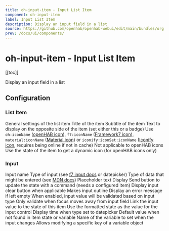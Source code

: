 ```yaml
---
title: oh-input-item - Input List Item
component: oh-input-item
label: Input List Item
description: Display an input field in a list
source: https://github.com/openhab/openhab-webui/edit/main/bundles/org.openhab.ui/doc/components/oh-input-item.md
prev: /docs/ui/components/
---
```


# oh-input-item - Input List Item

<!-- Put a screenshot here if relevant:
![](./images/oh-input-item/header.jpg)
-->

[[toc]]

<!-- Note: you can overwrite the definition-provided description and add your own intro/additional sections instead -->
<!-- DO NOT REMOVE the following comments if you intend to keep the definition-provided description -->
<!-- GENERATED componentDescription -->
Display an input field in a list
<!-- GENERATED /componentDescription -->

## Configuration

<!-- DO NOT REMOVE the following comments -->
<!-- GENERATED props -->
### List Item
<div class="props">
<PropGroup name="listitem" label="List Item">
  General settings of the list item
<PropBlock type="TEXT" name="title" label="Title">
  <PropDescription>
    Title of the item
  </PropDescription>
</PropBlock>
<PropBlock type="TEXT" name="subtitle" label="Subtitle">
  <PropDescription>
    Subtitle of the item
  </PropDescription>
</PropBlock>
<PropBlock type="TEXT" name="after" label="After">
  <PropDescription>
    Text to display on the opposite side of the item (set either this or a badge)
  </PropDescription>
</PropBlock>
<PropBlock type="TEXT" name="icon" label="Icon">
  <PropDescription>
    Use <code>oh:iconName</code> (<a class="external text-color-blue" target="_blank" href="https://www.openhab.org/link/icons">openHAB icon</a>), <code>f7:iconName</code> (<a class="external text-color-blue" target="_blank" href="https://framework7.io/icons/">Framework7 icon</a>), <code>material:iconName</code> (<a class="external text-color-blue" target="_blank" href="https://jossef.github.io/material-design-icons-iconfont/">Material icon</a>) or <code>iconify:iconSet:iconName</code> (<a class="external text-color-blue" target="_blank" href="https://icon-sets.iconify.design">Iconify icon</a>, requires being online if not in cache)
  </PropDescription>
</PropBlock>
<PropBlock type="TEXT" name="iconColor" label="Icon Color">
  <PropDescription>
    Not applicable to openHAB icons
  </PropDescription>
</PropBlock>
<PropBlock type="BOOLEAN" name="iconUseState" label="Icon depends on state">
  <PropDescription>
    Use the state of the item to get a dynamic icon (for openHAB icons only)
  </PropDescription>
</PropBlock>
</PropGroup>
</div>

### Input
<div class="props">
<PropGroup name="input" label="Input">
<PropBlock type="TEXT" name="name" label="Name">
  <PropDescription>
    Input name
  </PropDescription>
</PropBlock>
<PropBlock type="TEXT" name="type" label="Type">
  <PropDescription>
    Type of input (see <a class="external text-color-blue" target="_blank" href="https://framework7.io/docs/inputs.html#supported-inputs">f7 input docs</a> or datepicker)
  </PropDescription>
</PropBlock>
<PropBlock type="TEXT" name="inputmode" label="Input Mode">
  <PropDescription>
    Type of data that might be entered (see <a class="external text-color-blue" target="_blank" href="https://developer.mozilla.org/en-US/docs/Web/HTML/Global_attributes/inputmode">MDN docs</a>)
  </PropDescription>
</PropBlock>
<PropBlock type="TEXT" name="placeholder" label="Placeholder">
  <PropDescription>
    Placeholder text
  </PropDescription>
</PropBlock>
<PropBlock type="BOOLEAN" name="sendButton" label="Send button">
  <PropDescription>
    Display Send button to update the state with a command (needs a configured item)
  </PropDescription>
</PropBlock>
<PropBlock type="BOOLEAN" name="clearButton" label="Clear button">
  <PropDescription>
    Display input clear button when applicable
  </PropDescription>
</PropBlock>
<PropBlock type="BOOLEAN" name="outline" label="Outline">
  <PropDescription>
    Makes input outline
  </PropDescription>
</PropBlock>
<PropBlock type="BOOLEAN" name="required" label="Required">
  <PropDescription>
    Display an error message if left empty
  </PropDescription>
</PropBlock>
<PropBlock type="BOOLEAN" name="validate" label="Validate">
  <PropDescription>
    When enabled, input value will be validated based on input type
  </PropDescription>
</PropBlock>
<PropBlock type="BOOLEAN" name="validate-on-blur" label="Validate on blur">
  <PropDescription>
    Only validate when focus moves away from input field
  </PropDescription>
</PropBlock>
<PropBlock type="TEXT" name="item" label="Item" context="item">
  <PropDescription>
    Link the input value to the state of this item
  </PropDescription>
</PropBlock>
<PropBlock type="BOOLEAN" name="useDisplayState" label="Use Display State">
  <PropDescription>
    Use the formatted state as the value for the input control
  </PropDescription>
</PropBlock>
<PropBlock type="BOOLEAN" name="showTime" label="Show time">
  <PropDescription>
    Display time when type set to datepicker
  </PropDescription>
</PropBlock>
<PropBlock type="TEXT" name="defaultValue" label="Default value">
  <PropDescription>
    Default value when not found in item state or variable
  </PropDescription>
</PropBlock>
<PropBlock type="TEXT" name="variable" label="Variable">
  <PropDescription>
    Name of the variable to set when the input changes
  </PropDescription>
</PropBlock>
<PropBlock type="TEXT" name="variableKey" label="Variable Key">
  <PropDescription>
    Allows modifying a specific key of a variable object
  </PropDescription>
</PropBlock>
</PropGroup>
</div>


<!-- GENERATED /props -->

<!-- If applicable describe how properties are forwarded to a underlying component from Framework7, ECharts, etc.:
### Inherited Properties

-->

<!-- If applicable describe the slots recognized by the component and what they represent:
### Slots

#### `default`

The contents of the oh-input-item.

-->

<!-- Add as many examples as desired - put the YAML in a details container when it becomes too long (~150/200+ lines):
## Examples

### Example 1

![](./images/oh-input-item/example1.jpg)

```yaml
component: oh-input-item
config:
  prop1: value1
  prop2: value2
```

### Example 2

![](./images/oh-input-item/example2.jpg)

::: details YAML
```yaml
component: oh-input-item
config:
  prop1: value1
  prop2: value2
slots
```
:::

-->

<!-- Try to clean up URLs to the forum (https://community.openhab.org/t/<threadID>[/<postID>] should suffice)
## Community Resources

- [Community Post 1](https://community.openhab.org/t/12345)
- [Community Post 2](https://community.openhab.org/t/23456)
-->
